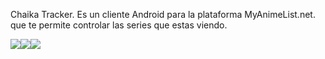 Chaika Tracker.
Es un cliente Android para la plataforma MyAnimeList.net. que te permite controlar las series que estas viendo. 
 
 
 
![](Documentación/JavaDoc/p1.png)![](Documentación/JavaDoc/p2.png)![](Documentación/JavaDoc/p3.png)
